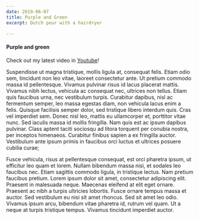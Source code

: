 ```yaml
---
date: 2019-06-07
title: Purple and Green
excerpt: Dutch pour with a hairdryer

---
```

#### Purple and green

Check out my latest video in [Youtube](https://youtu.be/84W3BacpeCE)!

Suspendisse ut magna tristique, mollis ligula at, consequat felis. Etiam odio sem, tincidunt non leo vitae, laoreet consectetur ante. Ut pretium commodo massa id pellentesque. Vivamus pulvinar risus id lacus placerat mattis. Vivamus nibh lectus, vehicula ac consequat nec, ultrices non tellus. Etiam quis faucibus urna, nec vestibulum turpis. Curabitur dapibus, nisl ac fermentum semper, leo massa egestas diam, non vehicula lacus enim a felis. Quisque facilisis semper dolor, sed tristique libero interdum quis. Cras vel imperdiet sem. Donec nisl leo, mattis eu ullamcorper et, porttitor vitae nunc. Sed iaculis massa id mollis fringilla. Nam quis est ac ipsum dapibus pulvinar. Class aptent taciti sociosqu ad litora torquent per conubia nostra, per inceptos himenaeos. Curabitur finibus sapien a ex fringilla auctor. Vestibulum ante ipsum primis in faucibus orci luctus et ultrices posuere cubilia curae;

Fusce vehicula, risus at pellentesque consequat, est orci pharetra ipsum, ut efficitur leo quam et lorem. Nullam bibendum massa nisi, et sodales leo faucibus nec. Etiam sagittis commodo ligula, in tristique lectus. Nam pretium faucibus pretium. Lorem ipsum dolor sit amet, consectetur adipiscing elit. Praesent in malesuada neque. Maecenas eleifend at elit eget ornare. Praesent ac nibh a turpis ultricies lobortis. Fusce ornare tempus massa et auctor. Sed vestibulum eu nisi sit amet rhoncus. Sed sit amet leo odio. Vivamus ipsum arcu, bibendum vitae pharetra id, rutrum vel quam. Ut a neque at turpis tristique tempus. Vivamus tincidunt imperdiet auctor.